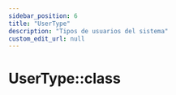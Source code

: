 ```yaml
---
sidebar_position: 6
title: "UserType"
description: "Tipos de usuarios del sistema"
custom_edit_url: null
---
```


# UserType::class
